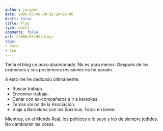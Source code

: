 ```yaml
---
author: jorgeml
date: 2006-03-09 00:18:29+00:00
draft: false
title: Play
type: posts
comments: false
url: /2006/03/09/play/
tags:
- beca
- esn
---
```


Tenía el blog un poco abandonado. No es para menos. Después de los exámenes y sus posteriores revisiones no he parado.

A esto me he dedicado últimamente:

* Buscar trabajo.
* Encontrar trabajo.
* Cenar con ex-compañeros e ir a karaokes.
* Temas varios de la Asociación.
* Viaje a Barcelona con los Erasmus. Fotos en breve.

Mientras, en el Mundo Real, los políticos a lo suyo y los de siempre jodidos. No cambiarán las cosas.
